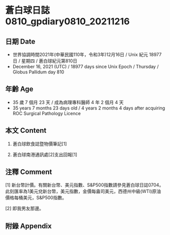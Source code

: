 [_metadata_:encoding]: - "utf-8"
[_metadata_:language]: - "zh-Hant-TW"
[_metadata_:fileformat]: - "markdown"
[_metadata_:MIME_type]: - "text/plain"
[_metadata_:markdown_version]: - "commonmark version 0.30"
[_metadata_:markdown_spec]: - "https://spec.commonmark.org/0.30/"

# 蒼白球日誌0810_gpdiary0810_20211216 #

## 日期 Date ##

* 世界協調時間2021年(中華民國110年，令和3年)12月16日 / Unix 紀元 18977 日 / 星期四 / 蒼白球紀元第810日
* December 16, 2021 (UTC) / 18977 days since Unix Epoch / Thursday / Globus Pallidum day 810

## 年齡 Age ##

* 35 歲 7 個月 23 天 / 成為病理專科醫師 4 年 2 個月 4 天
* 35 years 7 months 23 days old / 4 years 2 months 4 days after acquiring ROC Surgical Pathology Licence

## 本文 Content ##

1. 蒼白球飲食誌暨物價筆記[1]

    
2. 蒼白球南港通訊處[2]支出回報[1]

    

## 注釋 Comment ##

[1] 新台幣計價。有關新台幣、美元指數、S&P500指數請參見蒼白球日誌0704。此刻匯率為1美元兌新台幣，美元指數，金價每盎司美元，西德州中級(WTI)原油價格每桶美元，S&P500指數。


[2] 即我男友那邊。



## 附錄 Appendix ##

